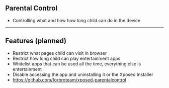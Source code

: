 ## Parental Control
- Controlling what and how how long child can do in the device

---
## Features (planned)
- Restrict what pages child can visit in browser
- Restrict how long child can play entertainment apps <!-- .element: class="fragment" -->
- Whitelist apps that can be used all the time, everything else is entertainment <!-- .element: class="fragment" -->
- Disable accessing the app and uninstalling it or the Xposed Installer <!-- .element: class="fragment" -->
- https://github.com/forbroteam/xposed-parentalcontrol <!-- .element: class="fragment" -->
